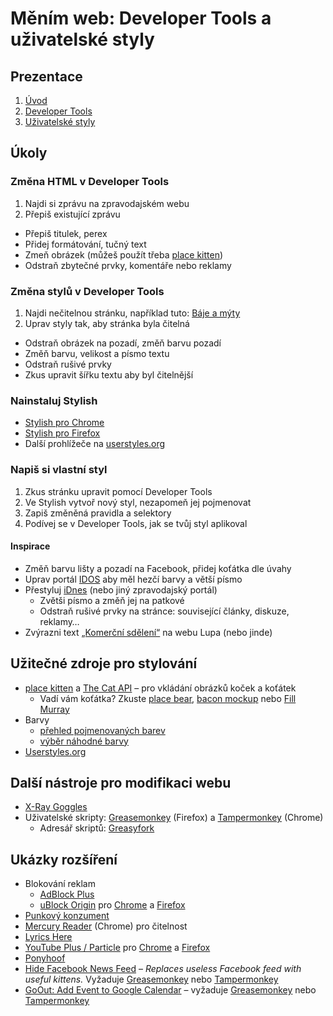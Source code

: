 # Měním web: Developer Tools a uživatelské styly

## Prezentace

1. [Úvod](https://docs.google.com/presentation/d/1oNAnZxBrXLHBuyenZux0EP34zfdVXQDslHldXoooBm4/edit?usp=sharing)
2. [Developer Tools](https://docs.google.com/presentation/d/1ov4n1gg0o9iRT0M8FSfpjvW1aoaAGBfmaHOOETZaIfQ/edit?usp=sharing)
3. [Uživatelské styly](https://docs.google.com/presentation/d/1QWcWG1kViw_bHIV8paaxof-W2PbgFGyTTkLawxL93J8/edit?usp=sharing)

## Úkoly

### Změna HTML v Developer Tools

1. Najdi si zprávu na zpravodajském webu
2. Přepiš existující zprávu
  - Přepiš titulek, perex
  - Přidej formátování, tučný text
  - Zmeň obrázek (můžeš použít třeba [place kitten](https://placekitten.com/))
  - Odstraň zbytečné prvky, komentáře nebo reklamy

### Změna stylů v Developer Tools

1. Najdi nečitelnou stránku, například tuto: [Báje a mýty](http://unicornmark.webz.cz/bajeamyty.html)
2. Uprav styly tak, aby stránka byla čitelná
  - Odstraň obrázek na pozadí, změň barvu pozadí
  - Změň barvu, velikost a písmo textu
  - Odstraň rušivé prvky
  - Zkus upravit šířku textu aby byl čitelnější

### Nainstaluj Stylish

- [Stylish pro Chrome](https://chrome.google.com/webstore/detail/stylish-custom-themes-for/fjnbnpbmkenffdnngjfgmeleoegfcffe)
- [Stylish pro Firefox](https://addons.mozilla.org/en-US/firefox/addon/stylish/?src=external-userstyleshome)
- Další prohlížeče na [userstyles.org](https://userstyles.org/)

### Napiš si vlastní styl

1. Zkus stránku upravit pomocí Developer Tools
2. Ve Stylish vytvoř nový styl, nezapomeň jej pojmenovat
3. Zapiš změněná pravidla a selektory
4. Podívej se v Developer Tools, jak se tvůj styl aplikoval

#### Inspirace

- Změň barvu lišty a pozadí na Facebook, přidej koťátka dle úvahy
- Uprav portál [IDOS](http://jizdnirady.idnes.cz) aby měl hezčí barvy a větší písmo
- Přestyluj [iDnes](http://www.idnes.cz/) (nebo jiný zpravodajský portál)
  - Zvětši písmo a změň jej na patkové
  - Odstraň rušivé prvky na stránce: související články, diskuze, reklamy…
- Zvýrazni text [„Komerční sdělení“](http://www.lupa.cz/pr-clanky/e-mail-marketing-big-data-i-pripadovky-ze-socialnich-medii-na-iac17/) na webu Lupa (nebo jinde)

## Užitečné zdroje pro stylování

- [place kitten](https://placekitten.com/) a [The Cat API](http://thecatapi.com/) – pro vkládání obrázků koček a koťátek
  - Vadí vám koťátka? Zkuste [place bear](https://placebear.com/), [bacon mockup](http://baconmockup.com/) nebo [Fill Murray](http://www.fillmurray.com/)
- Barvy
  - [přehled pojmenovaných barev](http://colours.neilorangepeel.com/)
  - [výběr náhodné barvy](http://www.colors.commutercreative.com/)
- [Userstyles.org](https://userstyles.org/)

## Další nástroje pro modifikaci webu

- [X-Ray Goggles](https://goggles.mozilla.org/)
- Uživatelské skripty: [Greasemonkey](greasemonkey) (Firefox) a [Tampermonkey](tampermonkey) (Chrome)
  - Adresář skriptů: [Greasyfork](https://greasyfork.org/)

## Ukázky rozšíření

- Blokování reklam
  - [AdBlock Plus](https://adblockplus.org/)
  - [uBlock Origin](https://github.com/gorhill/uBlock/blob/master/README.md#ublock-origin) pro [Chrome](https://chrome.google.com/webstore/detail/ublock-origin/cjpalhdlnbpafiamejdnhcphjbkeiagm) a [Firefox](https://addons.mozilla.org/en-US/firefox/addon/ublock-origin/)
- [Punkový konzument](https://chrome.google.com/webstore/detail/punkov%C3%BD-konzument/ebmgejpgpphipjooiopnndkdiciedkdj)
- [Mercury Reader](https://mercury.postlight.com/reader/) (Chrome) pro čitelnost
- [Lyrics Here](https://chrome.google.com/webstore/detail/lyrics-here-by-rob-w/lifkpflabnobkgbjpcmocmgcajlecbcp)
- [YouTube Plus / Particle](https://github.com/ParticleCore/Particle) pro [Chrome](https://chrome.google.com/webstore/detail/youtube-plus/nkdalpbojfdilmiboaiedicdbigdabpb) a [Firefox](https://addons.mozilla.org/en-US/firefox/addon/youtube-plus/)
- [Ponyhoof](http://ponyhoof.little.my/)
- [Hide Facebook News Feed](https://greasyfork.org/en/scripts/4055-hide-facebook-news-feed) – _Replaces useless Facebook feed with useful kittens._ Vyžaduje [Greasemonkey](greasemonkey) nebo [Tampermonkey](tampermonkey)
- [GoOut: Add Event to Google Calendar](https://greasyfork.org/en/scripts/27431-goout-add-event-to-google-calendar) – vyžaduje [Greasemonkey](greasemonkey) nebo [Tampermonkey](tampermonkey)

[greasemonkey]: https://addons.mozilla.org/cs/firefox/addon/greasemonkey/
[tampermonkey]: https://chrome.google.com/webstore/detail/tampermonkey/dhdgffkkebhmkfjojejmpbldmpobfkfo
